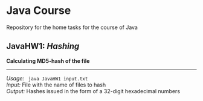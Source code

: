<h1>Java Course</h1>
Repository for the home tasks for the course of Java
<h2>JavaHW1: <i>Hashing</i></h2>
<p> 
  <b>Calculating MD5-hash of the file </b> <br>
  <hr>
  <i>Usage: </i> <code> java JavaHW1 input.txt </code> <br>
  <i>Input: </i> File with the name of files to hash <br>
  <i>Output: </i> Hashes issued in the form of a 32-digit hexadecimal numbers <br>
</p>
